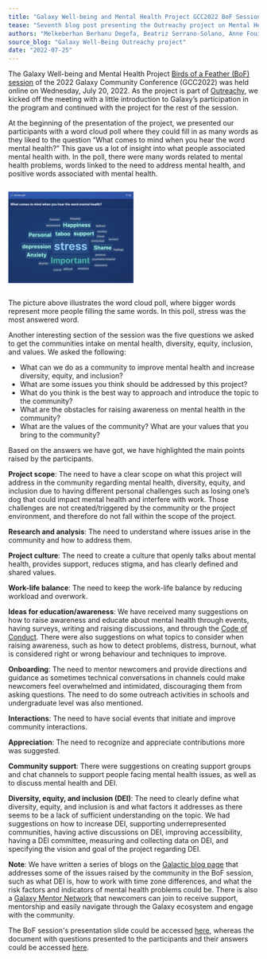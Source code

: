 ```yaml
---
title: "Galaxy Well-being and Mental Health Project GCC2022 BoF Session Highlights"
tease: "Seventh blog post presenting the Outreachy project on Mental Health"
authors: "Melkeberhan Berhanu Degefa, Beatriz Serrano-Solano, Anne Fouilloux"
source_blog: "Galaxy Well-Being Outreachy project"
date: "2022-07-25"
---
```


The Galaxy Well-being and Mental Health Project [Birds of a Feather (BoF) session](https://gcc2022.sched.com/event/15sBx/bof-galaxy-well-being-and-mental-health-project) of the 2022 Galaxy Community Conference (GCC2022) was held online on Wednesday, July 20, 2022. As the project is part of [Outreachy](https://www.outreachy.org/), we kicked off the meeting with a little introduction to Galaxy’s participation in the program and continued with the project for the rest of the session. 

At the beginning of the presentation of the project, we presented our participants with a word cloud poll where they could fill in as many words as they liked to the question “What comes to mind when you hear the word mental health?” This gave us a lot of insight into what people associated mental health with. In the poll, there were many words related to mental health problems, words linked to the need to address mental health, and positive words associated with mental health.

<div class="center">
<div style="height:50%; width:50%; display: inline-block">

![Word Cloud Poll](Word_Cloud_Poll.png)

</div>
</div>

The picture above illustrates the word cloud poll, where bigger words represent more people filling the same words. In this poll, stress was the most answered word.

Another interesting section of the session was the five questions we asked to get the communities intake on mental health, diversity, equity, inclusion, and values. We asked the following:

* What can we do as a community to improve mental health and increase diversity, equity, and inclusion?
* What are some issues you think should be addressed by this project?
* What do you think is the best way to approach and introduce the topic to the community?
* What are the obstacles for raising awareness on mental health in the community?
* What are the values of the community? What are your values that you bring to the community? 

Based on the answers we have got, we have highlighted the main points raised by the participants.

**Project scope**: The need to have a clear scope on what this project will address in the community regarding mental health, diversity, equity, and inclusion due to having different personal challenges such as losing one’s dog that could impact mental health and interfere with work. Those challenges are not created/triggered by the community or the project environment, and therefore do not fall within the scope of the project.

**Research and analysis**: The need to understand where issues arise in the community and how to address them.

**Project culture**: The need to create a culture that openly talks about mental health, provides support, reduces stigma, and has clearly defined and shared values.

**Work-life balance**: The need to keep the work-life balance by reducing workload and overwork.

**Ideas for education/awareness**: We have received many suggestions on how to raise awareness and educate about mental health through events, having surveys, writing and raising discussions, and through the [Code of Conduct](https://galaxyproject.org/community/coc/). There were also suggestions on what topics to consider when raising awareness, such as how to detect problems, distress, burnout, what is considered right or wrong behaviour and techniques to improve.

**Onboarding**: The need to mentor newcomers and provide directions and guidance as sometimes technical conversations in channels could make newcomers feel overwhelmed and intimidated, discouraging them from asking questions. The need to do some outreach activities in schools and undergraduate level was also mentioned.

**Interactions**: The need to have social events that initiate and improve community interactions.

**Appreciation**: The need to recognize and appreciate contributions more was suggested.

**Community support**: There were suggestions on creating support groups and chat channels to support people facing mental health issues, as well as to discuss mental health and DEI.

**Diversity, equity, and inclusion (DEI)**: The need to clearly define what diversity, equity, and inclusion is and what factors it addresses as there seems to be a lack of sufficient understanding on the topic. We had suggestions on how to increase DEI, supporting underrepresented communities, having active discussions on DEI, improving accessibility, having a DEI committee, measuring and collecting data on DEI, and specifying the vision and goal of the project regarding DEI.

**Note**: We have written a series of blogs on the [Galactic blog page](https://galaxyproject.org/blog/) that addresses some of the issues raised by the community in the BoF session, such as what DEI is, how to work with time zone differences, and what the risk factors and indicators of mental health problems could be. There is also a [Galaxy Mentor Network](https://galaxy-mentor-network.netlify.app/) that newcomers can join to receive support, mentorship and easily navigate through the Galaxy ecosystem and engage with the community.

The BoF session's presentation slide could be accessed [here](https://docs.google.com/presentation/d/1fnW5eAhOj-kCDTJypGuLF-tvgEuoQF__77Jrt_gtFfU/edit?usp=sharing), whereas the document with questions presented to the participants and their answers could be accessed [here](https://docs.google.com/document/d/1KOjXXPI0c55-ZL8a1XN3Xhq_A9LfuaufxqoIkS8uvL4/edit?usp=sharing).
